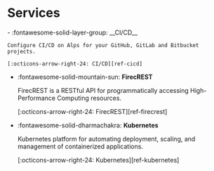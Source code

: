 # Services

<div class="grid cards" markdown>
-   :fontawesome-solid-layer-group: __CI/CD__

    Configure CI/CD on Alps for your GitHub, GitLab and Bitbucket projects.

    [:octicons-arrow-right-24: CI/CD][ref-cicd]

-   :fontawesome-solid-mountain-sun: __FirecREST__

    FirecREST is a RESTful API for programmatically accessing High-Performance Computing resources.

    [:octicons-arrow-right-24: FirecREST][ref-firecrest]

-   :fontawesome-solid-dharmachakra: __Kubernetes__

    Kubernetes platform for automating deployment, scaling, and management of containerized applications.

    [:octicons-arrow-right-24: Kubernetes][ref-kubernetes]
</div>

